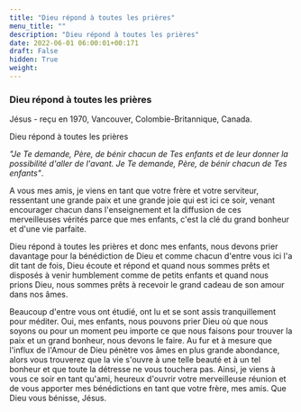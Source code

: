 ```yaml
---
title: "Dieu répond à toutes les prières"
menu_title: ""
description: "Dieu répond à toutes les prières"
date: 2022-06-01 06:00:01+00:171
draft: False
hidden: True
weight:
---
```

### Dieu répond à toutes les prières

Jésus - reçu en 1970, Vancouver, Colombie-Britannique, Canada.

Dieu répond à toutes les prières

*"Je Te demande, Père, de bénir chacun de Tes enfants et de leur donner la possibilité d'aller de l'avant. Je Te demande, Père, de bénir chacun de Tes enfants"*.

A vous mes amis, je viens en tant que votre frère et votre serviteur, ressentant une grande paix et une grande joie qui est ici ce soir, venant encourager chacun dans l'enseignement et la diffusion de ces merveilleuses vérités parce que mes enfants, c'est la clé du grand bonheur et d'une vie parfaite.

Dieu répond à toutes les prières et donc mes enfants, nous devons prier davantage pour la bénédiction de Dieu et comme chacun d'entre vous ici l'a dit tant de fois, Dieu écoute et répond et quand nous sommes prêts et disposés à venir humblement comme de petits enfants et quand nous prions Dieu, nous sommes prêts à recevoir le grand cadeau de son amour dans nos âmes.

Beaucoup d'entre vous ont étudié, ont lu et se sont assis tranquillement pour méditer. Oui, mes enfants, nous pouvons prier Dieu où que nous soyons ou pour un moment peu importe ce que nous faisons pour trouver la paix et un grand bonheur, nous devons le faire. Au fur et à mesure que l'influx de l'Amour de Dieu pénètre vos âmes en plus grande abondance, alors vous trouverez que la vie s'ouvre à une telle beauté et à un tel bonheur et que toute la détresse ne vous touchera pas. Ainsi, je viens à vous ce soir en tant qu'ami, heureux d'ouvrir votre merveilleuse réunion et de vous apporter mes bénédictions en tant que votre frère, mes amis. Que Dieu vous bénisse, Jésus.

